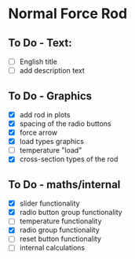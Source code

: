 # Normal Force Rod

## To Do - Text:
- [ ] English title
- [ ] add description text

## To Do - Graphics
- [x] add rod in plots
- [x] spacing of the radio buttons
- [x] force arrow
- [x] load types graphics
- [ ] temperature "load" 
- [x] cross-section types of the rod

## To Do - maths/internal
- [x] slider functionality
- [x] radio button group functionality
- [ ] temperature functionality
- [x] radio group functionality
- [ ] reset button functionality
- [ ] internal calculations